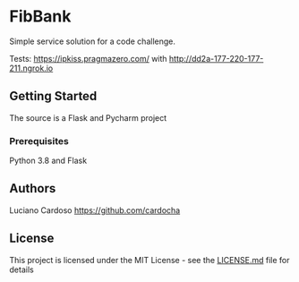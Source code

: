 # FibBank
Simple service solution  for a code challenge.

Tests:
https://ipkiss.pragmazero.com/ with 
http://dd2a-177-220-177-211.ngrok.io 

## Getting Started
The source is a Flask and Pycharm project

### Prerequisites

Python 3.8 and Flask

## Authors

Luciano Cardoso https://github.com/cardocha

## License

This project is licensed under the MIT License - see the [LICENSE.md](LICENSE.md) file for details

